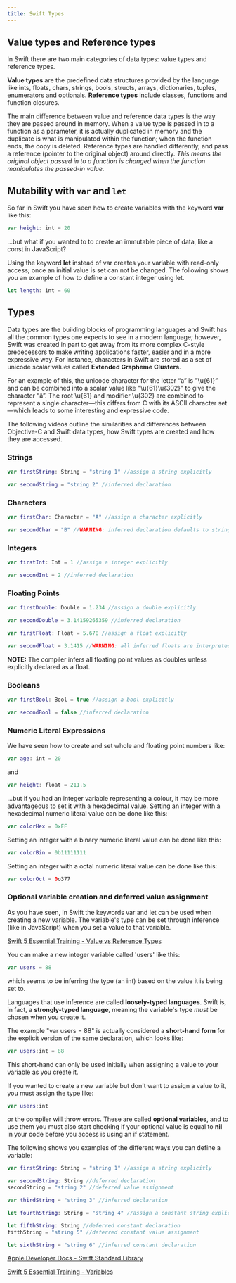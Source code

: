 ```yaml
---
title: Swift Types
---
```


## Value types and Reference types

In Swift there are two main categories of data types: value types and reference types.

**Value types** are the predefined data structures provided by the language like ints, floats, chars, strings, bools, structs, arrays, dictionaries, tuples, enumerators and optionals. **Reference types** include classes, functions and function closures.

The main difference between value and reference data types is the way they are passed around in memory. When a value type is passed in to a function as a parameter, it is actually duplicated in memory and the duplicate is what is manipulated within the function; when the function ends, the copy is deleted. Reference types are handled differently, and pass a reference (pointer to the original object) around directly. *This means the original object passed in to a function is changed when the function manipulates the passed-in value.*

## Mutability with `var` and `let`

So far in Swift you have seen how to create variables with the keyword **var** like this:

```swift
var height: int = 20
```

...but what if you wanted to to create an immutable piece of data, like a const in JavaScript?

Using the keyword **let** instead of var creates your variable with read-only access; once an initial value is set can not be changed. The following shows you an example of how to define a constant integer using let.

```swift
let length: int = 60
```

## Types

Data types are the building blocks of programming languages and Swift has all the common types one expects to see in a modern language; however, Swift was created in part to get away from its more complex C-style predecessors to make writing applications faster, easier and in a more expressive way. For instance, characters in Swift are stored as a set of unicode scalar values called **Extended Grapheme Clusters**.

For an example of this, the unicode character for the letter “a” is "\u{61}” and can be combined into a scalar value like "\u{61}\u{302}" to give the character “â”. The root \u{61} and modifier \u{302} are combined to represent a single character—this differs from C with its ASCII character set—which leads to some interesting and expressive code.

The following videos outline the similarities and differences between Objective-C and Swift data types, how Swift types are created and how they are accessed.

### Strings

```swift
var firstString: String = "string 1" //assign a string explicitly

var secondString = "string 2" //inferred declaration
```

### Characters

```swift
var firstChar: Character = "A" //assign a character explicitly

var secondChar = "B" //WARNING: inferred declaration defaults to string
```

### Integers

```swift
var firstInt: Int = 1 //assign a integer explicitly

var secondInt = 2 //inferred declaration
```

### Floating Points

```swift
var firstDouble: Double = 1.234 //assign a double explicitly

var secondDouble = 3.14159265359 //inferred declaration
```

```swift
var firstFloat: Float = 5.678 //assign a float explicitly

var secondFloat = 3.1415 //WARNING: all inferred floats are interpreted as doubles
```

**NOTE:** The compiler infers all floating point values as doubles unless explicitly declared as a float.

### Booleans

```swift
var firstBool: Bool = true //assign a bool explicitly

var secondBool = false //inferred declaration
```

### Numeric Literal Expressions

We have seen how to create and set whole and floating point numbers like:

```swift
var age: int = 20
```

and

```swift
var height: float = 211.5
```

...but if you had an integer variable representing a colour, it may be more advantageous to set it with a hexadecimal value. Setting an integer with a hexadecimal numeric literal value can be done like this:

```swift
var colorHex = 0xFF
```

Setting an integer with a binary numeric literal value can be done like this:

```swift
var colorBin = 0b11111111
```

Setting an integer with a octal numeric literal value can be done like this:

```swift
var colorOct = 0o377
```

### Optional variable creation and deferred value assignment

As you have seen, in Swift the keywords var and let can be used when creating a new variable. The variable's type can be set through inference (like in JavaScript) when you set a value to that variable.

[Swift 5 Essential Training - Value vs Reference Types](https://www.linkedin.com/learning/swift-5-essential-training/value-vs-reference-types?u=2199673)

You can make a new integer variable called 'users' like this:

```swift
var users = 88
```

which seems to be inferring the type (an int) based on the value it is being set to.

Languages that use inference are called **loosely-typed languages**. Swift is, in fact, a **strongly-typed language**, meaning the variable's type *must* be chosen when you create it.

The example "var users = 88" is actually considered a **short-hand form** for the explicit version of the same declaration, which looks like:

```swift
var users:int = 88
```

This short-hand can only be used initially when assigning a value to your variable as you create it.

If you wanted to create a new variable but don't want to assign a value to it, you must assign the type like:

```swift
var users:int
```

or the compiler will throw errors. These are called **optional variables**, and to use them you must also start checking if your optional value is equal to **nil** in your code before you access is using an if statement.

The following shows you examples of the different ways you can define a variable:

```swift
var firstString: String = "string 1" //assign a string explicitly

var secondString: String //deferred declaration
secondString = "string 2" //deferred value assignment

var thirdString = "string 3" //inferred declaration

let fourthString: String = "string 4" //assign a constant string explicitly

let fifthString: String //deferred constant declaration
fifthString = "string 5" //deferred constant value assignment

let sixthString = "string 6" //inferred constant declaration
```

[Apple Developer Docs - Swift Standard Library](https://developer.apple.com/documentation/swift/swift_standard_library)

[Swift 5 Essential Training - Variables](https://www.linkedin.com/learning/swift-5-essential-training/the-quest-begins-variables?u=2199673)
